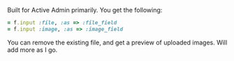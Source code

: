 Built for Active Admin primarily. You get the following:

``` ruby
= f.input :file, :as => :file_field
= f.input :image, :as => :image_field
```

You can remove the existing file, and get a preview of uploaded images. Will add more as I go.

